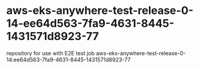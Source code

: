 # aws-eks-anywhere-test-release-0-14-ee64d563-7fa9-4631-8445-1431571d8923-77
repository for use with E2E test job aws-eks-anywhere-test-release-0-14:ee64d563-7fa9-4631-8445-1431571d8923-77

